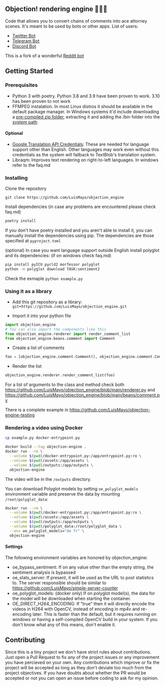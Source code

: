 ## Objection! rendering engine 👨🏼‍⚖️

Code that allows you to convert chains of comments into ace attorney scenes. It's meant to be used by bots or other apps.
List of users:
- [Twiitter Bot](https://github.com/LuisMayo/ace-attorney-twitter-bot)
- [Telegram Bot](https://github.com/LuisMayo/ace-attorney-telegram-bot)
- [Discord Bot](https://github.com/LuisMayo/ace-attorney-discord-bot)

This is a fork of a wonderful [Reddit bot](https://github.com/micah5/ace-attorney-reddit-bot)

## Getting Started

### Prerequisites
 - Python 3 with poetry. Python 3.8 and 3.9 have been proven to work. 3.10 has been proven to not work
 - FFMPEG instalation. In most Linux distros it should be available in the default package manager. In Windows systems it'd include downloading a [pre-compiled zip folder](https://ffmpeg.org/download.html#build-windows), extracting it and adding the /bin folder into the [system path](https://helpdeskgeek.com/windows-10/add-windows-path-environment-variable/)

#### Optional
 - [Google Translation API Credentials](https://cloud.google.com/translate/docs/setup): These are needed for language support other than English. Other languages may work even without this credentials as the system will fallback to TextBlob's translation system.
 - Libraqm: Improves text rendering on right-to-left languages. In windows refer to the faq.md

### Installing

Clone the repository

```
git clone https://github.com/LuisMayo/objection_engine
```
Install dependencies (in case any problems are encountered please check faq.md)
``` bash
poetry install
```
If you don't have poetry installed and you aren't able to install it, you can manually install the dependencies using pip. The dependencies are those specified at `pyproject.toml`


(optional) In case you want language support outside English install polyglot and its dependencies:
(if on windows check faq.md)

```bash
pip install pyICU pycld2 morfessor polyglot
python -m polyglot download TASK:sentiment2
```

Check the exmaple
`python example.py`

### Using it as a library
 - Add this git repository as a library:
`git+https://github.com/LuisMayo/objection_engine.git`

 - Import it into your python file
``` python
import objection_engine
# You can also import the components like this
from objection_engine.renderer import render_comment_list
from objection_engine.beans.comment import Comment
```
 - Create a list of comments
``` python
foo = [objection_engine.comment.Comment(), objection_engine.comment.Comment(text_content='Second comment',  user_name="Second user")]
```
 - Render the list
``` python
objection_engine.renderer.render_comment_list(foo)
```
For a list of arguments to the class and method check both https://github.com/LuisMayo/objection_engine/blob/main/renderer.py and https://github.com/LuisMayo/objection_engine/blob/main/beans/comment.py

There is a complete example in https://github.com/LuisMayo/objection-engine-testing

### Rendering a video using Docker

``` bash
cp example.py docker-entrypoint.py

docker build --tag objection-engine .
docker run --rm \
  --volume $(pwd)/docker-entrypoint.py:/app/entrypoint.py:ro \
  --volume $(pwd)/assets:/app/assets \
  --volume $(pwd)/outputs:/app/outputs \
  objection-engine
```

The video will be in the `/outputs` directory.

You can download Polyglot models by setting `oe_polyglot_models` environment variable and preserve the data by mounting `/root/polyglot_data`:

``` bash
docker run --rm \
  --volume $(pwd)/docker-entrypoint.py:/app/entrypoint.py:ro \
  --volume $(pwd)/assets:/app/assets \
  --volume $(pwd)/outputs:/app/outputs \
  --volume $(pwd)/polyglot_data:/root/polyglot_data \
  --env oe_polyglot_models="de fr" \
  objection-engine
```

#### Settings
The following environment variables are honored by objection_engine:
- oe_bypass_sentiment: If on any value other than the empty string, the sentiment analysis is bypassed
- oe_stats_server: If present, it will be used as the URL to post statistics to. The server responsible should be similar to https://github.com/LuisMayo/simple-server-counter
- oe_polyglot_models: (docker only) If on polyglot model(s), the data for the model will be downloaded when starting the container.
- OE_DIRECT_H264_ENCODING: If "true" then it will directly encode the videos in H264 with OpenCV, instead of encoding in mp4v and re-encoding later. This is faster than the default, but it requires running on windows or having a self-compiled OpenCV build in your system. If you don't know what any of this means, don't enable it.
## Contributing
Since this is a tiny project we don't have strict rules about contributions. Just open a Pull Request to fix any of the project issues or any improvement you have percieved on your own. Any contributions which improve or fix the project will be accepted as long as they don't deviate too much from the project objectives. If you have doubts about whether the PR would be accepted or not you can open an issue before coding to ask for my opinion.

